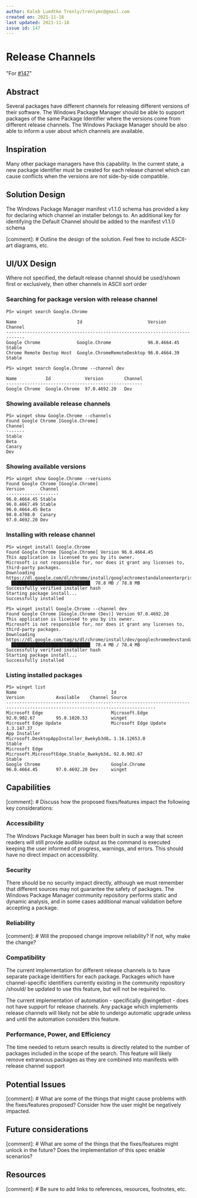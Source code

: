 ```yaml
---
author: Kaleb Luedtke Trenly/trenlymc@gmail.com
created on: 2021-11-18
last updated: 2021-11-18
issue id: 147
---
```


# Release Channels

"For [#147](https://github.com/microsoft/winget-cli/issues/147)"

## Abstract

Several packages have different channels for releasing different versions of their software. The Windows Package Manager should be able to support packages of the same Package Identifier where the versions come from different release channels. The Windows Package Manager should be also able to inform a user about which channels are available.

## Inspiration

Many other package managers have this capability. In the current state, a new package identifier must be created for each release channel which can cause conflicts when the versions are not side-by-side compatible.

## Solution Design

The Windows Package Manager manifest v1.1.0 schema has provided a key for declaring which channel an installer belongs to. An additional key for identifying the Default Channel should be added to the manifest v1.1.0 schema




[comment]: # Outline the design of the solution. Feel free to include ASCII-art diagrams, etc.

## UI/UX Design
Where not specified, the default release channel should be used/shown first or exclusively, then other channels in ASCII sort order

### Searching for package version with release channel
```raw
PS> winget search Google.Chrome

Name                       Id                         Version        Channel
-----------------------------------------------------------------------------
Google Chrome              Google.Chrome              96.0.4664.45   Stable
Chrome Remote Destop Host  Google.ChromeRemoteDesktop 96.0.4664.39   Stable

PS> winget search Google.Chrome --channel dev

Name           Id             Version        Channel
----------------------------------------------------
Google Chrome  Google.Chrome  97.0.4692.20   Dev
```

### Showing available release channels
```raw
PS> winget show Google.Chrome --channels
Found Google Chrome [Google.Chrome]
Channel
-------
Stable
Beta
Canary
Dev
```

### Showing available versions
```raw
PS> winget show Google.Chrome --versions
Found Google Chrome [Google.Chrome]
Version      Channel
--------------------
96.0.4664.45 Stable
96.0.4667.49 Stable
96.0.4664.45 Beta
98.0.4708.0  Canary
97.0.4692.20 Dev
```

### Installing with release channel
```raw
PS> winget install Google.Chrome
Found Google Chrome [Google.Chrome] Version 96.0.4664.45
This application is licensed to you by its owner.
Microsoft is not responsible for, nor does it grant any licenses to, third-party packages.
Downloading https://dl.google.com/dl/chrome/install/googlechromestandaloneenterprise64.msi
  ██████████████████████████████  78.8 MB / 78.8 MB
Successfully verified installer hash
Starting package install...
Successfully installed

PS> winget install Google.Chrome --channel dev
Found Google Chrome [Google.Chrome (Dev)] Version 97.0.4692.20
This application is licensed to you by its owner.
Microsoft is not responsible for, nor does it grant any licenses to, third-party packages.
Downloading https://dl.google.com/tag/s/dl/chrome/install/dev/googlechromedevstandaloneenterprise64.msi
  ██████████████████████████████  78.4 MB / 78.4 MB
Successfully verified installer hash
Starting package install...
Successfully installed
```

### Listing installed packages
```raw
PS> winget list
Name                                    Id                                       Version            Available    Channel Source
-------------------------------------------------------------------------------------------------------------------------------
Microsoft Edge                          Microsoft.Edge                           92.0.902.67        95.0.1020.53         winget
Microsoft Edge Update                   Microsoft Edge Update                    1.3.147.37
App Installer                           Microsoft.DesktopAppInstaller_8wekyb3d8… 1.16.12653.0                    Stable 
Microsoft Edge                          Microsoft.MicrosoftEdge.Stable_8wekyb3d… 92.0.902.67                     Stable
Google Chrome                           Google.Chrome                            96.0.4664.45       97.0.4692.20 Dev     winget
```

## Capabilities

[comment]: # Discuss how the proposed fixes/features impact the following key considerations:

### Accessibility

The Windows Package Manager has been built in such a way that screen readers will still provide audible output as the command is executed keeping the user informed of progress, warnings, and errors. This should have no direct impact on accessibility.

### Security

There should be no security impact directly, although we must remember that different sources may not guarantee the safety of packages. The Windows Package Manager community repository performs static and dynamic analysis, and in some cases additional manual validation before accepting a package.

### Reliability

[comment]: # Will the proposed change improve reliability? If not, why make the change?

### Compatibility

The current implementation for different release channels is to have separate package identifiers for each package. Packages which have channel-specific identifiers currently existing in the community repository /should/ be updated to use this feature, but will not be required to.

The current implementation of automation - specifically @wingetbot - does not have support for release channels. Any package which implements release channels will likely not be able to undergo automatic upgrade unless and until the automation considers this feature.

### Performance, Power, and Efficiency

The time needed to return search results is directly related to the number of packages included in the scope of the search. This feature will likely remove extraneous packages as they are combined into manifests with release channel support

## Potential Issues

[comment]: # What are some of the things that might cause problems with the fixes/features proposed? Consider how the user might be negatively impacted.

## Future considerations

[comment]: # What are some of the things that the fixes/features might unlock in the future? Does the implementation of this spec enable scenarios?

## Resources

[comment]: # Be sure to add links to references, resources, footnotes, etc.
